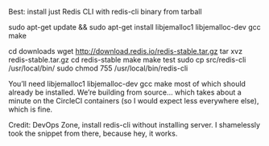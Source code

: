 Best: install just Redis CLI with redis-cli binary from tarball

sudo apt-get update && sudo apt-get install libjemalloc1 libjemalloc-dev gcc make

cd downloads
wget http://download.redis.io/redis-stable.tar.gz
tar xvz redis-stable.tar.gz
cd redis-stable
make
make test
sudo cp src/redis-cli /usr/local/bin/
sudo chmod 755 /usr/local/bin/redis-cli

You’ll need libjemalloc1 libjemalloc-dev gcc make most of which should already be installed. We’re building from source… which takes about a minute on the CircleCI containers (so I would expect less everywhere else), which is fine.

Credit: DevOps Zone, install redis-cli without installing server. I shamelessly took the snippet from there, because hey, it works.